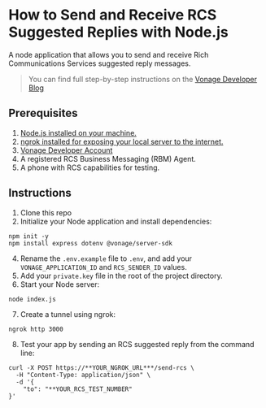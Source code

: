 # How to Send and Receive RCS Suggested Replies with Node.js
A node application that allows you to send and receive Rich Communications Services suggested reply messages.

> You can find full step-by-step instructions on the [Vonage Developer Blog](#)



## Prerequisites
1. [Node.js installed on your machine.](https://nodejs.org/en/download)
2. [ngrok installed for exposing your local server to the internet.](https://ngrok.com/downloads/mac-os)
3. [Vonage Developer Account](https://developer.vonage.com/sign-up)
4. A registered RCS Business Messaging (RBM) Agent.
5. A phone with RCS capabilities for testing.



## Instructions
1. Clone this repo
2. Initialize your Node application and install dependencies:
```
npm init -y
npm install express dotenv @vonage/server-sdk
```
4. Rename the `.env.example` file to `.env`, and add your `VONAGE_APPLICATION_ID` and `RCS_SENDER_ID` values.
5. Add your `private.key` file in the root of the project directory.
6. Start your Node server:
```
node index.js
```
7. Create a tunnel using ngrok:
```
ngrok http 3000
```
8. Test your app by sending an RCS suggested reply from the command line:
```
curl -X POST https://**YOUR_NGROK_URL***/send-rcs \
  -H "Content-Type: application/json" \
  -d '{
    "to": "**YOUR_RCS_TEST_NUMBER"
}'
```
